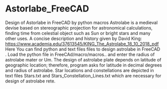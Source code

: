 # Astorlabe_FreeCAD
Design of Astorlabe in FreeCAD by python macros
Astrolabe is a medieval devise based on stereographic projection for astronomical calculations, finding time from celestial object such as Sun or bright stars and many other uses. A concise description and history given by David King:
https://www.academia.edu/37613545/KING_The_Astrolabe_18_10_2018_pdf
Here You can find python and text files files to design astrolabe in FreeCAD . Load the python file in FreeCAd/macro/macros.. and enter the radius of astrolabe mater or Um. The design of astrolabe plate depends on latitude of geographic location; therefore, program asks for latitude in decimal degrees and radius of astrolabe. 
Star locations and constellations are depicted in text files Stars.txt and Stars_Constellation_Lines.txt which are necessary for design of astrolabe rete. 
